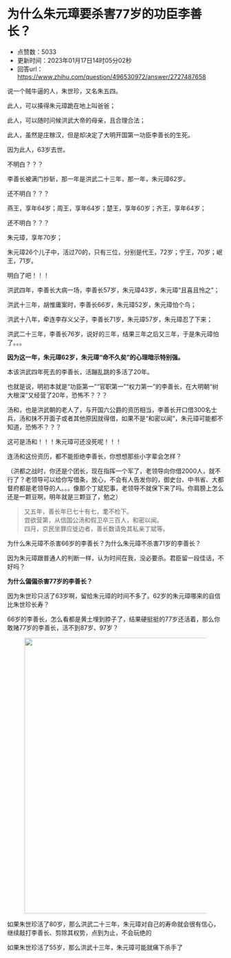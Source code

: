 # 为什么朱元璋要杀害77岁的功臣李善长？
- 点赞数：5033
- 更新时间：2023年01月17日14时05分02秒
- 回答url：https://www.zhihu.com/question/496530972/answer/2727487658
<body>
 <p data-pid="Vowna106">说一个贼牛逼的人，朱世珍，又名朱五四。</p>
 <p data-pid="KwaFCJJ7">此人，可以揍得朱元璋跪在地上叫爸爸；</p>
 <p data-pid="o2ClXDVH">此人，可以随时问候洪武大帝的母亲，且合理合法；</p>
 <p data-pid="jTAjxP1n">此人，虽然是庄稼汉，但是却决定了大明开国第一功臣李善长的生死。</p>
 <p data-pid="8hjUrdP-">因为此人，63岁去世。</p>
 <p data-pid="G9x1IU8B">不明白？？？</p>
 <p data-pid="8xZh6cFf">李善长被满门抄斩，那一年是洪武二十三年，那一年，朱元璋62岁。</p>
 <p data-pid="1brP3dP1">还不明白？？？</p>
 <p data-pid="4QCvHC-s">燕王，享年64岁；周王，享年64岁；楚王，享年60岁；齐王，享年64岁；</p>
 <p data-pid="KHg0rGGA">还不明白？？？</p>
 <p data-pid="IKXOQggJ">朱元璋，享年70岁；</p>
 <p data-pid="N1Bjynpl">朱元璋26个儿子中，活过70的，只有三位，分别是代王，72岁；宁王，70岁；岷王，71岁。</p>
 <p data-pid="TOHHJ_Vv">明白了吧！！！</p>
 <p data-pid="FA6vzn4b">洪武四年，李善长大病一场，李善长57岁，朱元璋43岁，朱元璋“且喜且怜之”；</p>
 <p data-pid="gRt64Mqw">洪武十三年，胡惟庸案时，李善长66岁，朱元璋52岁，朱元璋怕个鸟；</p>
 <p data-pid="T_cn3oXX">洪武十八年，牵连李存义父子，李善长71岁，朱元璋57岁，朱元璋忍了下来；</p>
 <p data-pid="U6ngwMSE">洪武二十三年，李善长76岁，说好的三年，结果三年之后又三年，于是朱元璋怕了。。。</p>
 <p data-pid="mp6Ot_L8"><b>因为这一年，朱元璋62岁，朱元璋“命不久矣”的心理暗示特别强。</b></p>
 <p data-pid="hmaXt8KD">本该洪武四年死去的李善长，活蹦乱跳的多活了20年。</p>
 <p data-pid="CO4W55Nh">也就是说，明初本就是“功臣第一”“官职第一”“权力第一”的李善长，在大明朝“树大根深”又经营了20年，恐怖不？？？</p>
 <p data-pid="9tpuRrxx">汤和，也是洪武朝的老人了，与开国六公爵的资历相当，李善长开口借300名士兵，汤和抹不开面子或者其他原因就得借，如果不是“和密以闻”，朱元璋可能都不知道，恐怖不？？？</p>
 <p data-pid="B8v6N66T">这可是汤和！！！朱元璋可还没死呢！！！</p>
 <p data-pid="a2mIjaOS">连汤和这份资历，都不能拒绝李善长，你想想那些小字辈会怎样？</p>
 <p data-pid="utJtl6tH">（洪都之战时，你还是个团长，现在指挥一个军了，老领导向你借2000人，就不行了？老领导可以给你写借条，放心，不会有人告发你的，御史台、中书省、大都督府都是老领导的人。。。像那个丁斌犯事，老领导不就保下来了吗。你肩膀上怎么还是一颗豆啊，明年就是三颗豆了，勉之）</p>
 <blockquote data-pid="wk8lrErN">
  又五年，善长年已七十有七，耄不检下。
  <br>
  尝欲营第，从信国公汤和假卫卒三百人，和密以闻。
  <br>
  四月，京民坐罪应徙边者，善长数请免其私亲丁斌等。
 </blockquote>
 <p data-pid="Ra13ncH_">为什么朱元璋不杀害66岁的李善长？为什么朱元璋不杀害71岁的李善长？</p>
 <p data-pid="qZzRGPPq">因为朱元璋跟普通人的判断一样，认为时间在我，没必要杀。君臣留一段佳话，不好吗？</p>
 <p data-pid="VoL15Vzi"><b>为什么偏偏杀害77岁的李善长？</b></p>
 <p data-pid="4FEUmOeL">因为朱世珍只活了63岁啊，留给朱元璋的时间不多了。62岁的朱元璋哪来的自信比朱世珍长寿？</p>
 <p data-pid="FrWu5-9b">66岁的李善长，怎么看都是黄土埋到脖子了，结果硬挺挺的77岁还活着，那么你敢赌77岁的李善长，活不到87岁、97岁？</p>
 <figure data-size="normal">
  <img src="https://pica.zhimg.com/50/v2-11d708c0ef38aedf1c2f2fe0d2b0d943_720w.jpg?source=1940ef5c" data-rawwidth="640" data-rawheight="427" data-size="normal" data-original-token="v2-3bbc3bd978104e0af14cc224a06477d9" data-default-watermark-src="https://picx.zhimg.com/50/v2-f77608add26a2adf4576154423cab40d_720w.jpg?source=1940ef5c" class="origin_image zh-lightbox-thumb" width="640" data-original="https://pic1.zhimg.com/v2-11d708c0ef38aedf1c2f2fe0d2b0d943_r.jpg?source=1940ef5c">
 </figure>
 <p data-pid="HoV58SpU">如果朱世珍活了80岁，那么洪武二十三年，朱元璋对自己的寿命就会很有信心，继续敲打李善长、剪除其权势，点到为止，不会玩绝的</p>
 <p data-pid="Jk1LyOzm">如果朱世珍活了55岁，那么洪武十三年，朱元璋可能就痛下杀手了</p>
</body>
